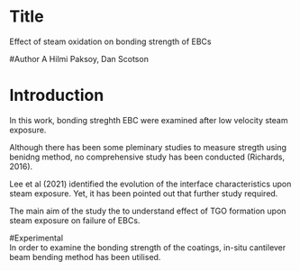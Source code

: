 # Title
Effect of steam oxidation on bonding strength of EBCs

#Author
A Hilmi Paksoy, Dan Scotson

# Introduction
In this work, bonding streghth EBC were examined after low velocity steam exposure.

Although there has been some pleminary studies to measure stregth using benidng method, no comprehensive study has been conducted (Richards, 2016). 

Lee et al (2021) identified the evolution of the interface characteristics upon steam exposure. Yet, it has been pointed out that further study required.

The main aim of the study the to understand effect of TGO formation upon steam exposure on failure of EBCs.

#Experimental	
In order to examine the bonding strength of the coatings, in-situ cantilever beam bending method has been utilised. 
